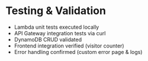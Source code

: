 # Testing & Validation

- Lambda unit tests executed locally
- API Gateway integration tests via curl
- DynamoDB CRUD validated
- Frontend integration verified (visitor counter)
- Error handling confirmed (custom error page & logs)
